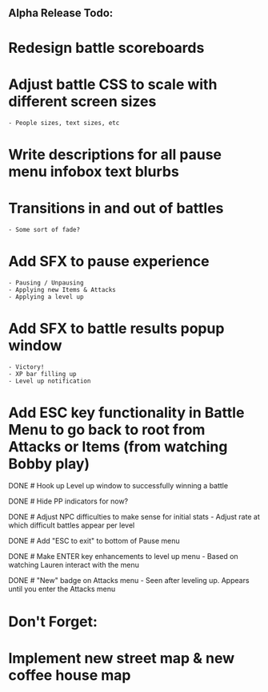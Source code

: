 Alpha Release Todo:
----------------------
# Redesign battle scoreboards

# Adjust battle CSS to scale with different screen sizes
    - People sizes, text sizes, etc
        
    
# Write descriptions for all pause menu infobox text blurbs

# Transitions in and out of battles
    - Some sort of fade?

# Add SFX to pause experience
    - Pausing / Unpausing
    - Applying new Items & Attacks
    - Applying a level up
    
# Add SFX to battle results popup window
    - Victory!
    - XP bar filling up
    - Level up notification

# Add ESC key functionality in Battle Menu to go back to root from Attacks or Items (from watching Bobby play)

DONE # Hook up Level up window to successfully winning a battle

DONE # Hide PP indicators for now?

DONE # Adjust NPC difficulties to make sense for initial stats
    - Adjust rate at which difficult battles appear per level

DONE # Add "ESC to exit" to bottom of Pause menu

DONE # Make ENTER key enhancements to level up menu
    - Based on watching Lauren interact with the menu
    
DONE # "New" badge on Attacks menu
    - Seen after leveling up. Appears until you enter the Attacks menu

Don't Forget:
=============

# Implement new street map & new coffee house map
